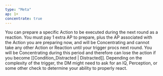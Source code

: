 ```yaml
---
type: "Meta"
ap: 1+
concentrate: true
---
```


You can prepare a specific Action to be executed during the next round as a reaction. You must pay 1 extra AP to prepare, plus the AP associated with the Action you are preparing now, and will be Concentrating and cannot take any other Action or Reaction until your trigger procs next round. You will be Concentrating during this period and therefore can lose the action if you become [[Condition_Distracted | Distracted]]. Depending on the complexity of the trigger, the DM might need to ask for an IQ, Perception, or some other check to determine your ability to properly react.
